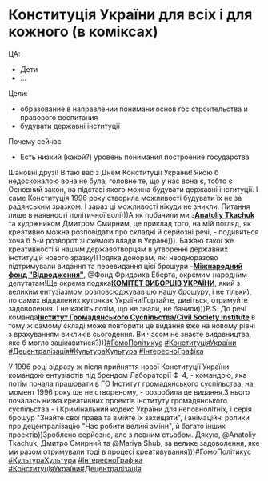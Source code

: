 # Конституція України для всіх і для кожного \(в коміксах\)

ЦА: 

* Дети
* ...

Цели: 

* образование в направлении понимани основ гос строительства и правового воспитания
* будувати державні інституції

Почему сейчас

* Есть низкий \(какой?\) уровень понимания построение государства

Шановні друзі! Вітаю вас з Днем Конституції України! Якою б недосконалою вона не була, головне те, що у нас вона є, тобто є Основний закон, на підставі якого можна будувати державні інституції. І саме Конституція 1996 року створила можливості будувати їх не за радянським зразком. І зараз ці можливості нікуди не зникли. Питання лише в наявності політичної волі\)\)\)А як побачили ми з[**Anatoliy Tkachuk**](https://www.facebook.com/anatoliy.tkachuk.71?__cft__[0]=AZVuv3GZqf-3zsRMuVRiALR9pmMbKCKSI6Ovux1Rhip_Tc5c_PxIcS_pplhlrJQ8VXGODPru_w45-EgdtY9hlLRUHiM9l5hKVWs-IYT1tKAbhv_PamtLGL18baDKYaGOuCPnrgiGPwdRWyrFiizxfzAv&__tn__=-]K-R) та художником Дмитром Смирним, це приклад того, на мій погляд, як креативно можна розповідати про складні й серйозні речі, - подивиться хоча б 5-й розворот зі схемою влади в Україні\)\)\). Бажаю такої же креативності й нашим державотворцям в утворенні державних інституцій нового зразку\)Подяка донорам, які неодноразово підтримували видання та перевидання цієї брошури -[**Міжнародний фонд "Відродження"**](https://www.facebook.com/irf.ukraine/?__cft__[0]=AZVuv3GZqf-3zsRMuVRiALR9pmMbKCKSI6Ovux1Rhip_Tc5c_PxIcS_pplhlrJQ8VXGODPru_w45-EgdtY9hlLRUHiM9l5hKVWs-IYT1tKAbhv_PamtLGL18baDKYaGOuCPnrgiGPwdRWyrFiizxfzAv&__tn__=kK-R), @Фонд Фридриха Еберта, окремим народним депутатам!Ще окрема подяка[**КОМІТЕТ ВИБОРЦІВ УКРАЇНИ**](https://www.facebook.com/cvu.ngo/?__cft__[0]=AZVuv3GZqf-3zsRMuVRiALR9pmMbKCKSI6Ovux1Rhip_Tc5c_PxIcS_pplhlrJQ8VXGODPru_w45-EgdtY9hlLRUHiM9l5hKVWs-IYT1tKAbhv_PamtLGL18baDKYaGOuCPnrgiGPwdRWyrFiizxfzAv&__tn__=kK-R), який з великим ентузіазмом розповсюджував цю нашу брошуру, і не тільки\), по самих віддалених куточках України!Гортайте, дивіться, отримуйте задоволення. І не кажіть потім, що не знали, не бачили\)\)\)P.S. До речі команда[**Інститут Громадянського Суспільства/Civil Society Institute**](https://www.facebook.com/csi.org.ua/?__cft__[0]=AZVuv3GZqf-3zsRMuVRiALR9pmMbKCKSI6Ovux1Rhip_Tc5c_PxIcS_pplhlrJQ8VXGODPru_w45-EgdtY9hlLRUHiM9l5hKVWs-IYT1tKAbhv_PamtLGL18baDKYaGOuCPnrgiGPwdRWyrFiizxfzAv&__tn__=kK-R) в тому ж самому складі може повторити це видання вже на новому рівні з врахуванням викликів сьогодення. Ви часом не знаєте видавництва, яке б могло зацікавитися?\)\)\)[\#ГомоПолітикус](https://www.facebook.com/hashtag/%D0%B3%D0%BE%D0%BC%D0%BE%D0%BF%D0%BE%D0%BB%D1%96%D1%82%D0%B8%D0%BA%D1%83%D1%81?__eep__=6&__cft__[0]=AZVuv3GZqf-3zsRMuVRiALR9pmMbKCKSI6Ovux1Rhip_Tc5c_PxIcS_pplhlrJQ8VXGODPru_w45-EgdtY9hlLRUHiM9l5hKVWs-IYT1tKAbhv_PamtLGL18baDKYaGOuCPnrgiGPwdRWyrFiizxfzAv&__tn__=*NK-R) [\#КонституціяУкраїни](https://www.facebook.com/hashtag/%D0%BA%D0%BE%D0%BD%D1%81%D1%82%D0%B8%D1%82%D1%83%D1%86%D1%96%D1%8F%D1%83%D0%BA%D1%80%D0%B0%D1%97%D0%BD%D0%B8?__eep__=6&__cft__[0]=AZVuv3GZqf-3zsRMuVRiALR9pmMbKCKSI6Ovux1Rhip_Tc5c_PxIcS_pplhlrJQ8VXGODPru_w45-EgdtY9hlLRUHiM9l5hKVWs-IYT1tKAbhv_PamtLGL18baDKYaGOuCPnrgiGPwdRWyrFiizxfzAv&__tn__=*NK-R) [\#Децентралізація](https://www.facebook.com/hashtag/%D0%B4%D0%B5%D1%86%D0%B5%D0%BD%D1%82%D1%80%D0%B0%D0%BB%D1%96%D0%B7%D0%B0%D1%86%D1%96%D1%8F?__eep__=6&__cft__[0]=AZVuv3GZqf-3zsRMuVRiALR9pmMbKCKSI6Ovux1Rhip_Tc5c_PxIcS_pplhlrJQ8VXGODPru_w45-EgdtY9hlLRUHiM9l5hKVWs-IYT1tKAbhv_PamtLGL18baDKYaGOuCPnrgiGPwdRWyrFiizxfzAv&__tn__=*NK-R)[\#КультураХультура](https://www.facebook.com/hashtag/%D0%BA%D1%83%D0%BB%D1%8C%D1%82%D1%83%D1%80%D0%B0%D1%85%D1%83%D0%BB%D1%8C%D1%82%D1%83%D1%80%D0%B0?__eep__=6&__cft__[0]=AZVuv3GZqf-3zsRMuVRiALR9pmMbKCKSI6Ovux1Rhip_Tc5c_PxIcS_pplhlrJQ8VXGODPru_w45-EgdtY9hlLRUHiM9l5hKVWs-IYT1tKAbhv_PamtLGL18baDKYaGOuCPnrgiGPwdRWyrFiizxfzAv&__tn__=*NK-R) [\#ІнтересноГрафіка](https://www.facebook.com/hashtag/%D1%96%D0%BD%D1%82%D0%B5%D1%80%D0%B5%D1%81%D0%BD%D0%BE%D0%B3%D1%80%D0%B0%D1%84%D1%96%D0%BA%D0%B0?__eep__=6&__cft__[0]=AZVuv3GZqf-3zsRMuVRiALR9pmMbKCKSI6Ovux1Rhip_Tc5c_PxIcS_pplhlrJQ8VXGODPru_w45-EgdtY9hlLRUHiM9l5hKVWs-IYT1tKAbhv_PamtLGL18baDKYaGOuCPnrgiGPwdRWyrFiizxfzAv&__tn__=*NK-R)



У 1996 році відразу ж після прийняття нової Конституції України командою ентузіастів під брендом Лабораторії Ф-4, - командою, яка потім почала працювати в ГО Інститут громадянського суспільства, на момент 1996 року ще не створеному, - розробила це видання.З нього почалась низка креативних проектів Інституту громадянського суспільства - і Кримінальний кодекс України для неповнолітніх, і серія брошур "Знайте свої права та вмійте їх захищати", і анімаційні ролики про децентралізацію "Час робити великі зміни", й багато інших проектів\)\)Зроблено серйозно, але з певним стьобом. Дякую, @Anatoliy Tkachuk, Дмитро Смирний та @Mariya Shub, за велике задоволення, яке ми разом отримували тоді в процесі креативування\)\)\)[\#ГомоПолітикус](https://www.facebook.com/hashtag/%D0%B3%D0%BE%D0%BC%D0%BE%D0%BF%D0%BE%D0%BB%D1%96%D1%82%D0%B8%D0%BA%D1%83%D1%81?__eep__=6&__cft__[0]=AZVuv3GZqf-3zsRMuVRiALR9pmMbKCKSI6Ovux1Rhip_Tc5c_PxIcS_pplhlrJQ8VXGODPru_w45-EgdtY9hlLRUHiM9l5hKVWs-IYT1tKAbhv_PamtLGL18baDKYaGOuCPnrgiGPwdRWyrFiizxfzAv&__tn__=*NK-y-R) [\#КультураХультура](https://www.facebook.com/hashtag/%D0%BA%D1%83%D0%BB%D1%8C%D1%82%D1%83%D1%80%D0%B0%D1%85%D1%83%D0%BB%D1%8C%D1%82%D1%83%D1%80%D0%B0?__eep__=6&__cft__[0]=AZVuv3GZqf-3zsRMuVRiALR9pmMbKCKSI6Ovux1Rhip_Tc5c_PxIcS_pplhlrJQ8VXGODPru_w45-EgdtY9hlLRUHiM9l5hKVWs-IYT1tKAbhv_PamtLGL18baDKYaGOuCPnrgiGPwdRWyrFiizxfzAv&__tn__=*NK-y-R) [\#ІнтересноГрафіка](https://www.facebook.com/hashtag/%D1%96%D0%BD%D1%82%D0%B5%D1%80%D0%B5%D1%81%D0%BD%D0%BE%D0%B3%D1%80%D0%B0%D1%84%D1%96%D0%BA%D0%B0?__eep__=6&__cft__[0]=AZVuv3GZqf-3zsRMuVRiALR9pmMbKCKSI6Ovux1Rhip_Tc5c_PxIcS_pplhlrJQ8VXGODPru_w45-EgdtY9hlLRUHiM9l5hKVWs-IYT1tKAbhv_PamtLGL18baDKYaGOuCPnrgiGPwdRWyrFiizxfzAv&__tn__=*NK-y-R) [\#КонституціяУкраїни](https://www.facebook.com/hashtag/%D0%BA%D0%BE%D0%BD%D1%81%D1%82%D0%B8%D1%82%D1%83%D1%86%D1%96%D1%8F%D1%83%D0%BA%D1%80%D0%B0%D1%97%D0%BD%D0%B8?__eep__=6&__cft__[0]=AZVuv3GZqf-3zsRMuVRiALR9pmMbKCKSI6Ovux1Rhip_Tc5c_PxIcS_pplhlrJQ8VXGODPru_w45-EgdtY9hlLRUHiM9l5hKVWs-IYT1tKAbhv_PamtLGL18baDKYaGOuCPnrgiGPwdRWyrFiizxfzAv&__tn__=*NK-y-R)[\#Децентралізація](https://www.facebook.com/hashtag/%D0%B4%D0%B5%D1%86%D0%B5%D0%BD%D1%82%D1%80%D0%B0%D0%BB%D1%96%D0%B7%D0%B0%D1%86%D1%96%D1%8F?__eep__=6&__cft__[0]=AZVuv3GZqf-3zsRMuVRiALR9pmMbKCKSI6Ovux1Rhip_Tc5c_PxIcS_pplhlrJQ8VXGODPru_w45-EgdtY9hlLRUHiM9l5hKVWs-IYT1tKAbhv_PamtLGL18baDKYaGOuCPnrgiGPwdRWyrFiizxfzAv&__tn__=*NK-y-R)

